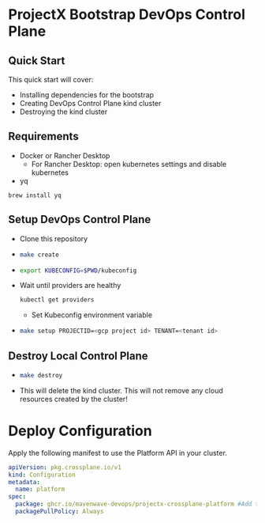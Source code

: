 # ProjectX Bootstrap DevOps Control Plane

## Quick Start
This quick start will cover:
* Installing dependencies for the bootstrap
* Creating DevOps Control Plane kind cluster
* Destroying the kind cluster

## Requirements
* Docker or Rancher Desktop
  * For Rancher Desktop: open kubernetes settings and disable kubernetes
* yq
```
brew install yq
```

## Setup DevOps Control Plane
* Clone this repository
* ```sh
  make create
  ```
* ```sh
  export KUBECONFIG=$PWD/kubeconfig
  ```
* Wait until providers are healthy
  ```sh
  kubectl get providers
  ```
  * Set Kubeconfig environment variable
* ```sh
  make setup PROJECTID=<gcp project id> TENANT=<tenant id>
  ```
## Destroy Local Control Plane
* ```sh
  make destroy
  ```
* This will delete the kind cluster. This will not remove any cloud resources created by the cluster!

# Deploy Configuration
Apply the following manifest to use the Platform API in your cluster.
```yaml
apiVersion: pkg.crossplane.io/v1
kind: Configuration
metadata:
  name: platform
spec:
  package: ghcr.io/mavenwave-devops/projectx-crossplane-platform #Add the tag to pin a version
  packagePullPolicy: Always

```
